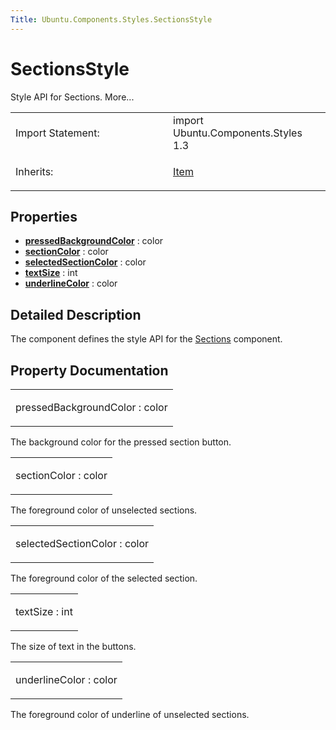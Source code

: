 ```yaml
---
Title: Ubuntu.Components.Styles.SectionsStyle
---
```

        
SectionsStyle
=============

<span class="subtitle"></span>
Style API for Sections. More...

<table>
<colgroup>
<col width="50%" />
<col width="50%" />
</colgroup>
<tbody>
<tr class="odd">
<td>Import Statement:</td>
<td>import Ubuntu.Components.Styles 1.3</td>
</tr>
<tr class="even">
<td>Inherits:</td>
<td><p><a href="../../sdk-14.10/QtQuick.Item.md">Item</a></p></td>
</tr>
</tbody>
</table>

<span id="properties"></span>
Properties
----------

-   ****[pressedBackgroundColor](#pressedBackgroundColor-prop)**** : color
-   ****[sectionColor](#sectionColor-prop)**** : color
-   ****[selectedSectionColor](#selectedSectionColor-prop)**** : color
-   ****[textSize](#textSize-prop)**** : int
-   ****[underlineColor](#underlineColor-prop)**** : color

<span id="details"></span>
Detailed Description
--------------------

The component defines the style API for the [Sections](../Ubuntu.Components.Sections.md) component.

Property Documentation
----------------------

<table>
<colgroup>
<col width="100%" />
</colgroup>
<tbody>
<tr class="odd">
<td><p><span id="pressedBackgroundColor-prop"></span><span class="name">pressedBackgroundColor</span> : <span class="type">color</span></p></td>
</tr>
</tbody>
</table>

The background color for the pressed section button.

<table>
<colgroup>
<col width="100%" />
</colgroup>
<tbody>
<tr class="odd">
<td><p><span id="sectionColor-prop"></span><span class="name">sectionColor</span> : <span class="type">color</span></p></td>
</tr>
</tbody>
</table>

The foreground color of unselected sections.

<table>
<colgroup>
<col width="100%" />
</colgroup>
<tbody>
<tr class="odd">
<td><p><span id="selectedSectionColor-prop"></span><span class="name">selectedSectionColor</span> : <span class="type">color</span></p></td>
</tr>
</tbody>
</table>

The foreground color of the selected section.

<table>
<colgroup>
<col width="100%" />
</colgroup>
<tbody>
<tr class="odd">
<td><p><span id="textSize-prop"></span><span class="name">textSize</span> : <span class="type">int</span></p></td>
</tr>
</tbody>
</table>

The size of text in the buttons.

<table>
<colgroup>
<col width="100%" />
</colgroup>
<tbody>
<tr class="odd">
<td><p><span id="underlineColor-prop"></span><span class="name">underlineColor</span> : <span class="type">color</span></p></td>
</tr>
</tbody>
</table>

The foreground color of underline of unselected sections.

